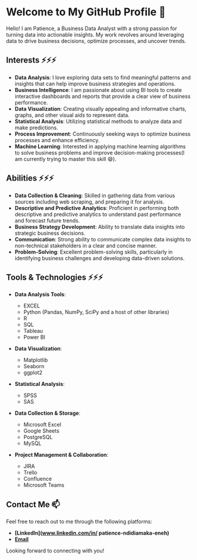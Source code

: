 # Welcome to My GitHub Profile 👋

Hello! I am Patience, a Business Data Analyst with a strong passion for turning data into actionable insights. My work revolves around leveraging data to drive business decisions, optimize processes, and uncover trends.

## Interests ⚡⚡⚡

- **Data Analysis**: I love exploring data sets to find meaningful patterns and insights that can help improve business strategies and operations.
- **Business Intelligence**: I am passionate about using BI tools to create interactive dashboards and reports that provide a clear view of business performance.
- **Data Visualization**: Creating visually appealing and informative charts, graphs, and other visual aids to represent data.
- **Statistical Analysis**: Utilizing statistical methods to analyze data and make predictions.
- **Process Improvement**: Continuously seeking ways to optimize business processes and enhance efficiency.
- **Machine Learning**: Interested in applying machine learning algorithms to solve business problems and improve decision-making processes(I am currently trying to master this skill 😄).

## Abilities ⚡⚡⚡

- **Data Collection & Cleaning**: Skilled in gathering data from various sources including web scraping, and preparing it for analysis.
- **Descriptive and Predictive Analytics**: Proficient in performing both descriptive and predictive analytics to understand past performance and forecast future trends.
- **Business Strategy Development**: Ability to translate data insights into strategic business decisions.
- **Communication**: Strong ability to communicate complex data insights to non-technical stakeholders in a clear and concise manner.
- **Problem-Solving**: Excellent problem-solving skills, particularly in identifying business challenges and developing data-driven solutions.

## Tools & Technologies ⚡⚡⚡

- **Data Analysis Tools**: 
  - EXCEL
  - Python (Pandas, NumPy, SciPy and a host of other libraries)
  - R
  - SQL
  - Tableau
  - Power BI
  
- **Data Visualization**:
  - Matplotlib
  - Seaborn
  - ggplot2

- **Statistical Analysis**:
  - SPSS
  - SAS

- **Data Collection & Storage**:
  - Microsoft Excel
  - Google Sheets
  - PostgreSQL
  - MySQL

- **Project Management & Collaboration**:
  - JIRA
  - Trello
  - Confluence
  - Microsoft Teams

## Contact Me 📫

Feel free to reach out to me through the following platforms:

- **[LinkedIn](www.linkedin.com/in/
patience-ndidiamaka-eneh)**
- **[Email](mailto:enehpatience9@gmail.com)**

Looking forward to connecting with you!

